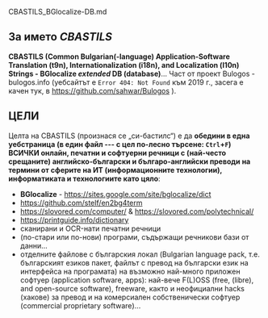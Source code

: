 CBASTILS_BGlocalize-DB.md

## За името **_CBASTILS_**
**CBASTILS (Common Bulgarian(-language) Application-Software Translation (t9n), Internationalization (i18n), and Localization (l10n) Strings - BGlocalize _extended_ DB (database)**... Част от проект Bulogos - bulogos.info (уебсайтът е `Error 404: Not Found` към 2019 г., засега е качен тук, в https://github.com/sahwar/Bulogos ).

## ЦЕЛИ
Целта на CBASTILS (произнася се „си-бастилс“) е да **обедини в една уебстраница (в един файл --- с цел по-лесно търсене: `Ctrl`+`F`) ВСИЧКИ онлайн, печатни и софтуерни речници с (най-често срещаните) английско-български и българо-английски преводи на термини от сферите на ИТ (информационните технологии), информатиката и технологиите като цяло**:
* **BGlocalize** - https://sites.google.com/site/bglocalize/dict
* https://github.com/stelf/en2bg4term
* https://slovored.com/computer/ & https://slovored.com/polytechnical/
* https://printguide.info/dictionary
* сканирани и OCR-нати печатни речници
* (по-стари или по-нови) програми, съдържащи речникови бази от данни...
* отделните файлове с българския локал (Bulgarian language pack, т.е. българският езиков пакет, файлът с превод на български език на интерфейса на програмата) на възможно най-много приложен софтуер (application software, apps): най-вече F(L)OSS (free, (libre), and open-source software), freeware, както и неофициални hacks (хакове) за превод и на комерсиален собственически софтуер (commercial proprietary software)...

